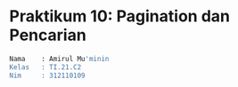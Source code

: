 # Praktikum 10: Pagination dan Pencarian

```bash
Nama    : Amirul Mu'minin
Kelas   : TI.21.C2
Nim     : 312110109
```

